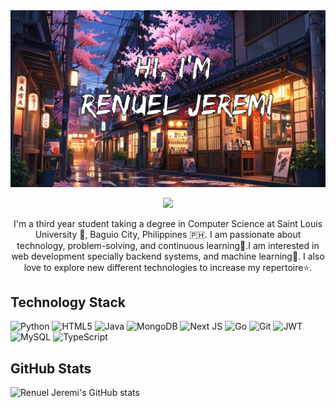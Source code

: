 <img src="images/header.jpg">

<p align="center">
<img src="https://komarev.com/ghpvc/?username=Jenuel&label=Profile+Views" />
</p>

<p align=center>
I'm a third year student taking a degree in Computer Science at Saint Louis University 🏫, Baguio City, Philippines 🇵🇭. I am passionate about technology, problem-solving, and continuous learning💖.I am interested in web development specially backend systems, and machine learning🧠. I also love to explore new different technologies to increase my repertoire⭐.
</p>

<h2>Technology Stack</h2>
<span>
  <img src="https://img.shields.io/badge/python-3670A0?style=for-the-badge&logo=python&logoColor=ffdd54" alt="Python">
  <img src="https://img.shields.io/badge/html5-%23E34F26.svg?style=for-the-badge&logo=html5&logoColor=white" alt="HTML5">
  <img src="https://img.shields.io/badge/java-%23ED8B00.svg?style=for-the-badge&logo=openjdk&logoColor=white" alt="Java">
  <img src="https://img.shields.io/badge/MongoDB-%234ea94b.svg?style=for-the-badge&logo=mongodb&logoColor=white" alt="MongoDB">
  <img src="https://img.shields.io/badge/Next-black?style=for-the-badge&logo=next.js&logoColor=white" alt="Next JS">
  <img src="https://img.shields.io/badge/go-%2300ADD8.svg?style=for-the-badge&logo=go&logoColor=white" alt="Go">
  <img src="https://img.shields.io/badge/git-%23F05033.svg?style=for-the-badge&logo=git&logoColor=white" alt="Git">
  <img src="https://img.shields.io/badge/JWT-black?style=for-the-badge&logo=JSON%20web%20tokens" alt="JWT">
  <img src="https://img.shields.io/badge/mysql-4479A1.svg?style=for-the-badge&logo=mysql&logoColor=white" alt="MySQL">
  <img src="https://img.shields.io/badge/typescript-%23007ACC.svg?style=for-the-badge&logo=typescript&logoColor=white" alt="TypeScript">
</span>

<h2>GitHub Stats</h2>
<div>
  <img src="https://github-readme-stats.vercel.app/api?username=Jenuel&show_icons=true&theme=radical" alt="Renuel Jeremi's GitHub stats" style="max-width: 400px;">
</div>
